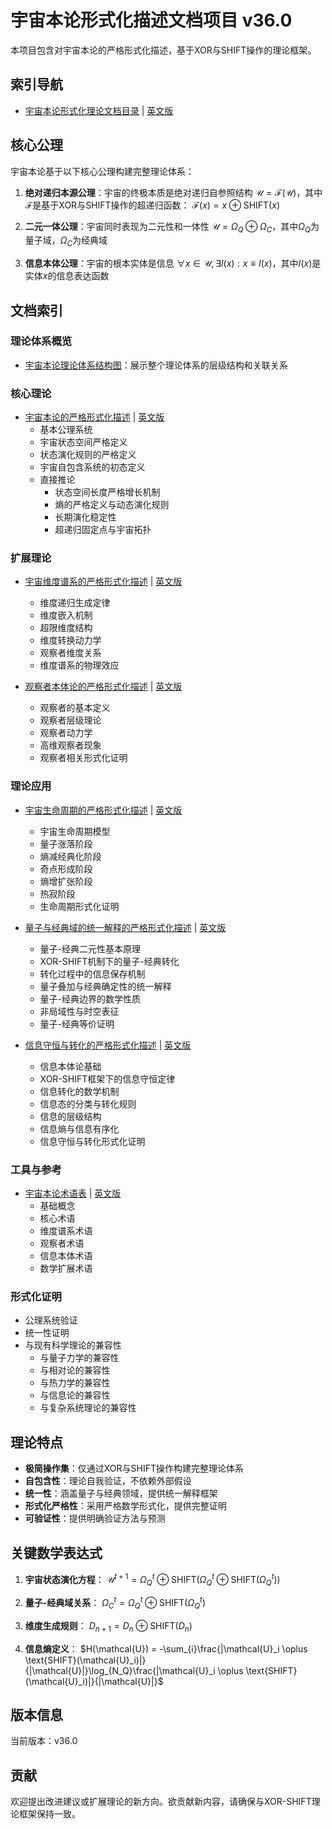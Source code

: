 # 宇宙本论形式化描述文档项目 v36.0

本项目包含对宇宙本论的严格形式化描述，基于XOR与SHIFT操作的理论框架。

## 索引导航

- [宇宙本论形式化理论文档目录](formal_theory.md) | [英文版](formal_theory_en.md)

## 核心公理

宇宙本论基于以下核心公理构建完整理论体系：

1. **绝对递归本源公理**：宇宙的终极本质是绝对递归自参照结构
   $`\mathcal{U} = \mathcal{F}(\mathcal{U})`$，其中$`\mathcal{F}`$是基于XOR与SHIFT操作的超递归函数：
   $`\mathcal{F}(x) = x \oplus \text{SHIFT}(x)`$

2. **二元一体公理**：宇宙同时表现为二元性和一体性
   $`\mathcal{U} = \Omega_Q \oplus \Omega_C`$，其中$`\Omega_Q`$为量子域，$`\Omega_C`$为经典域

3. **信息本体公理**：宇宙的根本实体是信息
   $`\forall x \in \mathcal{U}, \exists I(x) : x \equiv I(x)`$，其中$`I(x)`$是实体$`x`$的信息表达函数

## 文档索引

### 理论体系概览

- [宇宙本论理论体系结构图](formal_theory/theory_structure.md)：展示整个理论体系的层级结构和关联关系

### 核心理论

- [宇宙本论的严格形式化描述](formal_theory/formal_theory_cosmic_ontology.md) | [英文版](formal_theory/formal_theory_cosmic_ontology_en.md)
  - 基本公理系统
  - 宇宙状态空间严格定义
  - 状态演化规则的严格定义
  - 宇宙自包含系统的初态定义
  - 直接推论
    - 状态空间长度严格增长机制
    - 熵的严格定义与动态演化规则
    - 长期演化稳定性
    - 超递归固定点与宇宙拓扑

### 扩展理论

- [宇宙维度谱系的严格形式化描述](formal_theory/formal_theory_dimensional_spectrum.md) | [英文版](formal_theory/formal_theory_dimensional_spectrum_en.md)
  - 维度递归生成定律
  - 维度嵌入机制
  - 超限维度结构
  - 维度转换动力学
  - 观察者维度关系
  - 维度谱系的物理效应

- [观察者本体论的严格形式化描述](formal_theory/formal_theory_observer_ontology.md) | [英文版](formal_theory/formal_theory_observer_ontology_en.md)
  - 观察者的基本定义
  - 观察者层级理论
  - 观察者动力学
  - 高维观察者现象
  - 观察者相关形式化证明

### 理论应用

- [宇宙生命周期的严格形式化描述](formal_theory/formal_theory_cosmic_lifecycle.md) | [英文版](formal_theory/formal_theory_cosmic_lifecycle_en.md)
  - 宇宙生命周期模型
  - 量子涨落阶段
  - 熵减经典化阶段
  - 奇点形成阶段
  - 熵增扩张阶段
  - 热寂阶段
  - 生命周期形式化证明

- [量子与经典域的统一解释的严格形式化描述](formal_theory/formal_theory_quantum_classical_unification.md) | [英文版](formal_theory/formal_theory_quantum_classical_unification_en.md)
  - 量子-经典二元性基本原理
  - XOR-SHIFT机制下的量子-经典转化
  - 转化过程中的信息保存机制
  - 量子叠加与经典确定性的统一解释
  - 量子-经典边界的数学性质
  - 非局域性与时空表征
  - 量子-经典等价证明

- [信息守恒与转化的严格形式化描述](formal_theory/formal_theory_information_conservation.md) | [英文版](formal_theory/formal_theory_information_conservation_en.md)
  - 信息本体论基础
  - XOR-SHIFT框架下的信息守恒定律
  - 信息转化的数学机制
  - 信息态的分类与转化规则
  - 信息的层级结构
  - 信息熵与信息有序化
  - 信息守恒与转化形式化证明

### 工具与参考

- [宇宙本论术语表](formal_theory/terminology.md) | [英文版](formal_theory/terminology_en.md)
  - 基础概念
  - 核心术语
  - 维度谱系术语
  - 观察者术语
  - 信息本体术语
  - 数学扩展术语

### 形式化证明

- 公理系统验证
- 统一性证明
- 与现有科学理论的兼容性
  - 与量子力学的兼容性
  - 与相对论的兼容性
  - 与热力学的兼容性
  - 与信息论的兼容性
  - 与复杂系统理论的兼容性

## 理论特点

- **极简操作集**：仅通过XOR与SHIFT操作构建完整理论体系
- **自包含性**：理论自我验证，不依赖外部假设
- **统一性**：涵盖量子与经典领域，提供统一解释框架
- **形式化严格性**：采用严格数学形式化，提供完整证明
- **可验证性**：提供明确验证方法与预测

## 关键数学表达式

1. **宇宙状态演化方程**：
   $`\mathcal{U}^{t+1} = \Omega_Q^{t}\oplus\text{SHIFT}(\Omega_Q^{t}\oplus\text{SHIFT}(\Omega_Q^{t}))`$

2. **量子-经典域关系**：
   $`\Omega_C^{t} = \Omega_Q^{t} \oplus \text{SHIFT}(\Omega_Q^{t})`$

3. **维度生成规则**：
   $`D_{n+1} = D_n \oplus \text{SHIFT}(D_n)`$

4. **信息熵定义**：
   $`H(\mathcal{U}) = -\sum_{i}\frac{|\mathcal{U}_i \oplus \text{SHIFT}(\mathcal{U}_i)|}{|\mathcal{U}|}\log_{N_Q}\frac{|\mathcal{U}_i \oplus \text{SHIFT}(\mathcal{U}_i)|}{|\mathcal{U}|}`$

## 版本信息

当前版本：v36.0

## 贡献

欢迎提出改进建议或扩展理论的新方向。欲贡献新内容，请确保与XOR-SHIFT理论框架保持一致。 